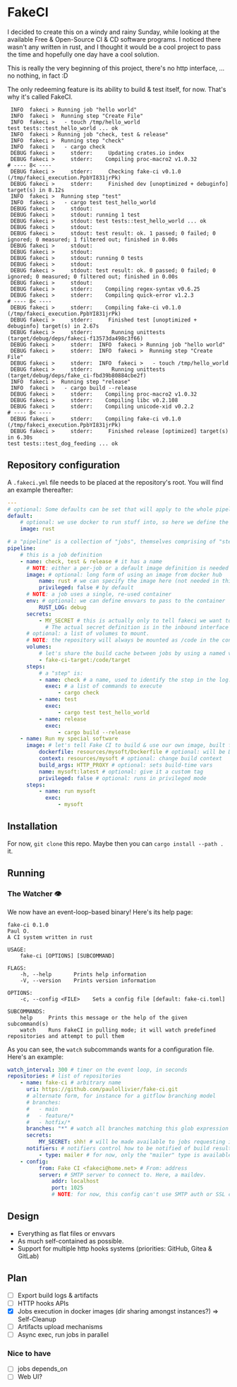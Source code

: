 # FakeCI

I decided to create this on a windy and rainy Sunday, while looking at the available Free & Open-Source CI & CD
software programs. I noticed there wasn't any written in rust, and I thought it would be a cool project to pass the time and
hopefully one day have a cool solution.

This is really the very beginning of this project, there's no http interface, … no nothing, in fact :D

The only redeeming feature is its ability to build & test itself, for now. That's why it's called FakeCI.

```log
 INFO  fakeci > Running job "hello world"
 INFO  fakeci >  Running step "Create File"
 INFO  fakeci >   - touch /tmp/hello_world
test tests::test_hello_world ... ok
 INFO  fakeci > Running job "check, test & release"
 INFO  fakeci >  Running step "check"
 INFO  fakeci >   - cargo check
 DEBUG fakeci >     stderr:     Updating crates.io index
 DEBUG fakeci >     stderr:    Compiling proc-macro2 v1.0.32
# ---- 8< ----
 DEBUG fakeci >     stderr:     Checking fake-ci v0.1.0 (/tmp/fakeci_execution.PpbYI831jrPk)
 DEBUG fakeci >     stderr:     Finished dev [unoptimized + debuginfo] target(s) in 8.12s
 INFO  fakeci >  Running step "test"
 INFO  fakeci >   - cargo test test_hello_world
 DEBUG fakeci >     stdout:
 DEBUG fakeci >     stdout: running 1 test
 DEBUG fakeci >     stdout: test tests::test_hello_world ... ok
 DEBUG fakeci >     stdout:
 DEBUG fakeci >     stdout: test result: ok. 1 passed; 0 failed; 0 ignored; 0 measured; 1 filtered out; finished in 0.00s
 DEBUG fakeci >     stdout:
 DEBUG fakeci >     stdout:
 DEBUG fakeci >     stdout: running 0 tests
 DEBUG fakeci >     stdout:
 DEBUG fakeci >     stdout: test result: ok. 0 passed; 0 failed; 0 ignored; 0 measured; 0 filtered out; finished in 0.00s
 DEBUG fakeci >     stdout:
 DEBUG fakeci >     stderr:    Compiling regex-syntax v0.6.25
 DEBUG fakeci >     stderr:    Compiling quick-error v1.2.3
# ---- 8< ----
 DEBUG fakeci >     stderr:    Compiling fake-ci v0.1.0 (/tmp/fakeci_execution.PpbYI831jrPk)
 DEBUG fakeci >     stderr:     Finished test [unoptimized + debuginfo] target(s) in 2.67s
 DEBUG fakeci >     stderr:      Running unittests (target/debug/deps/fakeci-f13573da498c3f66)
 DEBUG fakeci >     stderr:  INFO  fakeci > Running job "hello world"
 DEBUG fakeci >     stderr:  INFO  fakeci >  Running step "Create File"
 DEBUG fakeci >     stderr:  INFO  fakeci >   - touch /tmp/hello_world
 DEBUG fakeci >     stderr:      Running unittests (target/debug/deps/fake_ci-fbd39b80884cbe2f)
 INFO  fakeci >  Running step "release"
 INFO  fakeci >   - cargo build --release
 DEBUG fakeci >     stderr:    Compiling proc-macro2 v1.0.32
 DEBUG fakeci >     stderr:    Compiling libc v0.2.108
 DEBUG fakeci >     stderr:    Compiling unicode-xid v0.2.2
# ---- 8< ----
 DEBUG fakeci >     stderr:    Compiling fake-ci v0.1.0 (/tmp/fakeci_execution.PpbYI831jrPk)
 DEBUG fakeci >     stderr:     Finished release [optimized] target(s) in 6.30s
test tests::test_dog_feeding ... ok
```

## Repository configuration

A `.fakeci.yml` file needs to be placed at the repository's root. You will find an example thereafter:

```yaml
---
# optional: Some defaults can be set that will apply to the whole pipeline, unless overridden
default:
    # optional: we use docker to run stuff into, so here we define the rust image
    image: rust

# a "pipeline" is a collection of "jobs", themselves comprising of "steps", containing "commands"
pipeline:
    # this is a job definition
    - name: check, test & release # it has a name
      # NOTE: either a per-job or a default image definition is needed
      image: # optional: long form of using an image from docker hub
          name: rust # we can specify the image here (not needed in this example, as we defined it in defaults
          privileged: false # by default
      # NOTE: a job uses a single, re-used container
      env: # optional: we can define envvars to pass to the container
          RUST_LOG: debug
      secrets:
          - MY_SECRET # this is actually only to tell fakeci we want to use this secret.
            # The actual secret definition is in the inbound interface to the outside world
      # optional: a list of volumes to mount.
      # NOTE: the repository will always be mounted as /code in the container.
      volumes:
          # let's share the build cache between jobs by using a named volume (not yet implemented)
          - fake-ci-target:/code/target
      steps:
          # a "step" is:
          - name: check # a name, used to identify the step in the log. If not given, "step {n}" is used
            exec: # a list of commands to execute
                - cargo check
          - name: test
            exec:
                - cargo test test_hello_world
          - name: release
            exec:
                - cargo build --release
    - name: Run my special software
      image: # let's tell Fake CI to build & use our own image, built from dockerfile
          dockerfile: resources/mysoft/Dockerfile # optional: will be Dockerfile by default
          context: resources/mysoft # optional: change build context
          build_args: HTTP_PROXY # optional: sets build-time vars
          name: mysoft:latest # optional: give it a custom tag
          privileged: false # optional: runs in privileged mode
      steps:
          - name: run mysoft
            exec:
                - mysoft
```

## Installation

For now, `git clone` this repo. Maybe then you can `cargo install --path .` it.

## Running

### The Watcher :eye:

We now have an event-loop-based binary! Here's its help page:

```
fake-ci 0.1.0
Paul O.
A CI system written in rust

USAGE:
    fake-ci [OPTIONS] [SUBCOMMAND]

FLAGS:
    -h, --help       Prints help information
    -V, --version    Prints version information

OPTIONS:
    -c, --config <FILE>    Sets a config file [default: fake-ci.toml]

SUBCOMMANDS:
    help     Prints this message or the help of the given subcommand(s)
    watch    Runs FakeCI in pulling mode; it will watch predefined repositories and attempt to pull them
```

As you can see, the `watch` subcommands wants for a configuration file. Here's an example:

```yaml
watch_interval: 300 # timer on the event loop, in seconds
repositories: # list of repositories
    - name: fake-ci # arbitrary name
      uri: https://github.com/paulollivier/fake-ci.git
      # alternate form, for instance for a gitflow branching model
      # branches:
      #   - main
      #   - feature/*
      #   - hotfix/*
      branches: "*" # watch all branches matching this glob expression
      secrets:
          MY_SECRET: shh! # will be made available to jobs requesting it
      notifiers: # notifiers control how to be notified of build results
          - type: mailer # for now, only the "mailer" type is available
    - config:
          from: Fake CI <fakeci@home.net> # From: address
          server: # SMTP server to connect to. Here, a maildev.
              addr: localhost
              port: 1025
              # NOTE: for now, this config can't use SMTP auth or SSL connections
```

## Design

-   Everything as flat files or envvars
-   As much self-contained as possible.
-   Support for multiple http hooks systems (priorities: GitHub, Gitea & GitLab)

## Plan

-   [ ] Export build logs & artifacts
-   [ ] HTTP hooks APIs
-   [x] Jobs execution in docker images (dir sharing amongst instances?) => Self-Cleanup
-   [ ] Artifacts upload mechanisms
-   [ ] Async exec, run jobs in parallel

### Nice to have

-   [ ] jobs depends_on
-   [ ] Web UI?
